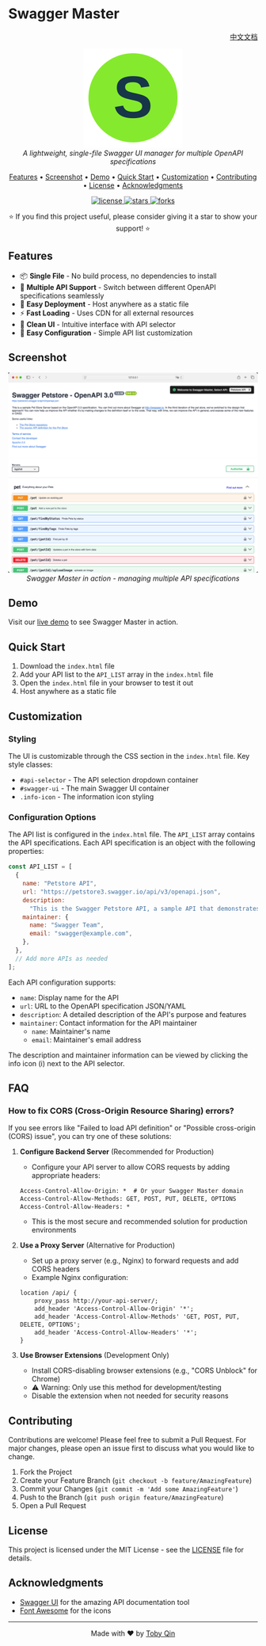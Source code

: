 # Swagger Master

<p align="right">
  <a href="README.zh-CN.md">中文文档</a>
</p>

<p align="center">
  <img src="docs/images/swagger-master-logo.svg" alt="Swagger Master Logo" width="200"/>
  <br>
  <i>A lightweight, single-file Swagger UI manager for multiple OpenAPI specifications</i>
  <br>
</p>

<p align="center">
  <a href="#features">Features</a> •
  <a href="#screenshot">Screenshot</a> •
  <a href="#demo">Demo</a> •
  <a href="#quick-start">Quick Start</a> •
  <a href="#customization">Customization</a> •
  <a href="#contributing">Contributing</a> •
  <a href="#license">License</a> •
  <a href="#acknowledgments">Acknowledgments</a>
</p>

<p align="center">
  <a href="https://github.com/tobyqin/swagger-master/blob/main/LICENSE">
    <img src="https://img.shields.io/github/license/tobyqin/swagger-master" alt="license">
  </a>
  <a href="https://github.com/tobyqin/swagger-master/stargazers">
    <img src="https://img.shields.io/github/stars/tobyqin/swagger-master" alt="stars">
  </a>
  <a href="https://github.com/tobyqin/swagger-master/network/members">
    <img src="https://img.shields.io/github/forks/tobyqin/swagger-master" alt="forks">
  </a>
</p>

<p align="center">
  ⭐️ If you find this project useful, please consider giving it a star to show your support! ⭐️
</p>

## Features

- 📦 **Single File** - No build process, no dependencies to install
- 🔄 **Multiple API Support** - Switch between different OpenAPI specifications seamlessly
- 🚀 **Easy Deployment** - Host anywhere as a static file
- ⚡ **Fast Loading** - Uses CDN for all external resources
- 🎨 **Clean UI** - Intuitive interface with API selector
- 🔧 **Easy Configuration** - Simple API list customization

## Screenshot

<p align="center">
  <img src="docs/images/swagger-master.png" alt="Swagger Master Screenshot" width="800"/>
  <br>
  <i>Swagger Master in action - managing multiple API specifications</i>
</p>

## Demo

Visit our [live demo](https://tobyqin.github.io/swagger-master) to see Swagger Master in action.

## Quick Start

1. Download the `index.html` file
2. Add your API list to the `API_LIST` array in the `index.html` file
3. Open the `index.html` file in your browser to test it out
4. Host anywhere as a static file

## Customization

### Styling

The UI is customizable through the CSS section in the `index.html` file. Key style classes:

- `#api-selector` - The API selection dropdown container
- `#swagger-ui` - The main Swagger UI container
- `.info-icon` - The information icon styling

### Configuration Options

The API list is configured in the `index.html` file. The `API_LIST` array contains the API specifications. Each API specification is an object with the following properties:

```javascript
const API_LIST = [
  {
    name: "Petstore API",
    url: "https://petstore3.swagger.io/api/v3/openapi.json",
    description:
      "This is the Swagger Petstore API, a sample API that demonstrates OpenAPI specification features.",
    maintainer: {
      name: "Swagger Team",
      email: "swagger@example.com",
    },
  },
  // Add more APIs as needed
];
```

Each API configuration supports:

- `name`: Display name for the API
- `url`: URL to the OpenAPI specification JSON/YAML
- `description`: A detailed description of the API's purpose and features
- `maintainer`: Contact information for the API maintainer
  - `name`: Maintainer's name
  - `email`: Maintainer's email address

The description and maintainer information can be viewed by clicking the info icon (i) next to the API selector.

## FAQ

### How to fix CORS (Cross-Origin Resource Sharing) errors?

If you see errors like "Failed to load API definition" or "Possible cross-origin (CORS) issue", you can try one of these solutions:

1. **Configure Backend Server** (Recommended for Production)

   - Configure your API server to allow CORS requests by adding appropriate headers:

   ```
   Access-Control-Allow-Origin: *  # Or your Swagger Master domain
   Access-Control-Allow-Methods: GET, POST, PUT, DELETE, OPTIONS
   Access-Control-Allow-Headers: *
   ```

   - This is the most secure and recommended solution for production environments

2. **Use a Proxy Server** (Alternative for Production)

   - Set up a proxy server (e.g., Nginx) to forward requests and add CORS headers
   - Example Nginx configuration:

   ```nginx
   location /api/ {
       proxy_pass http://your-api-server/;
       add_header 'Access-Control-Allow-Origin' '*';
       add_header 'Access-Control-Allow-Methods' 'GET, POST, PUT, DELETE, OPTIONS';
       add_header 'Access-Control-Allow-Headers' '*';
   }
   ```

3. **Use Browser Extensions** (Development Only)
   - Install CORS-disabling browser extensions (e.g., "CORS Unblock" for Chrome)
   - ⚠️ Warning: Only use this method for development/testing
   - Disable the extension when not needed for security reasons

## Contributing

Contributions are welcome! Please feel free to submit a Pull Request. For major changes, please open an issue first to discuss what you would like to change.

1. Fork the Project
2. Create your Feature Branch (`git checkout -b feature/AmazingFeature`)
3. Commit your Changes (`git commit -m 'Add some AmazingFeature'`)
4. Push to the Branch (`git push origin feature/AmazingFeature`)
5. Open a Pull Request

## License

This project is licensed under the MIT License - see the [LICENSE](LICENSE) file for details.

## Acknowledgments

- [Swagger UI](https://github.com/swagger-api/swagger-ui) for the amazing API documentation tool
- [Font Awesome](https://fontawesome.com) for the icons

---

<p align="center">
  Made with ❤️ by <a href="https://github.com/tobyqin">Toby Qin</a>
</p>
